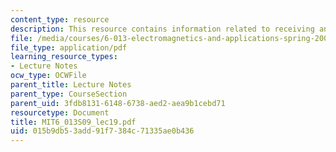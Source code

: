 ```yaml
---
content_type: resource
description: This resource contains information related to receiving antennas.
file: /media/courses/6-013-electromagnetics-and-applications-spring-2009/015b9db53add91f7384c71335ae0b436_MIT6_013S09_lec19.pdf
file_type: application/pdf
learning_resource_types:
- Lecture Notes
ocw_type: OCWFile
parent_title: Lecture Notes
parent_type: CourseSection
parent_uid: 3fdb8131-6148-6738-aed2-aea9b1cebd71
resourcetype: Document
title: MIT6_013S09_lec19.pdf
uid: 015b9db5-3add-91f7-384c-71335ae0b436
---
```

